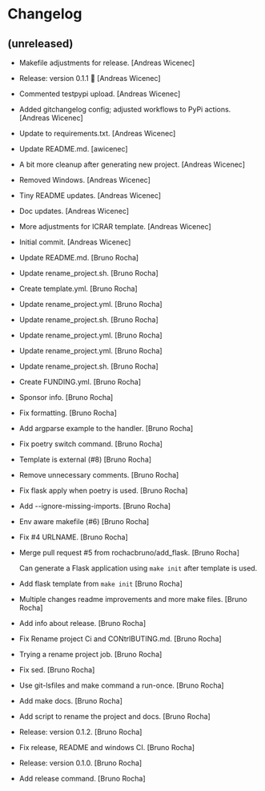 Changelog
=========


(unreleased)
------------
- Makefile adjustments for release. [Andreas Wicenec]
- Release: version 0.1.1 🚀 [Andreas Wicenec]
- Commented testpypi upload. [Andreas Wicenec]
- Added gitchangelog config; adjusted workflows to PyPi actions.
  [Andreas Wicenec]
- Update to requirements.txt. [Andreas Wicenec]
- Update README.md. [awicenec]
- A bit more cleanup after generating new project. [Andreas Wicenec]
- Removed Windows. [Andreas Wicenec]
- Tiny README updates. [Andreas Wicenec]
- Doc updates. [Andreas Wicenec]
- More adjustments for ICRAR template. [Andreas Wicenec]
- Initial commit. [Andreas Wicenec]
- Update README.md. [Bruno Rocha]
- Update rename_project.sh. [Bruno Rocha]
- Create template.yml. [Bruno Rocha]
- Update rename_project.yml. [Bruno Rocha]
- Update rename_project.sh. [Bruno Rocha]
- Update rename_project.yml. [Bruno Rocha]
- Update rename_project.yml. [Bruno Rocha]
- Update rename_project.sh. [Bruno Rocha]
- Create FUNDING.yml. [Bruno Rocha]
- Sponsor info. [Bruno Rocha]
- Fix formatting. [Bruno Rocha]
- Add argparse example to the  handler. [Bruno Rocha]
- Fix poetry switch command. [Bruno Rocha]
- Template is external (#8) [Bruno Rocha]
- Remove unnecessary comments. [Bruno Rocha]
- Fix flask apply when poetry is used. [Bruno Rocha]
- Add --ignore-missing-imports. [Bruno Rocha]
- Env aware makefile (#6) [Bruno Rocha]
- Fix #4 URLNAME. [Bruno Rocha]
- Merge pull request #5 from rochacbruno/add_flask. [Bruno Rocha]

  Can generate a Flask application using `make init` after template is used.
- Add flask template from `make init` [Bruno Rocha]
- Multiple changes readme improvements and more make files. [Bruno
  Rocha]
- Add info about release. [Bruno Rocha]
- Fix Rename project Ci and CONtrIBUTING.md. [Bruno Rocha]
- Trying a rename project job. [Bruno Rocha]
- Fix sed. [Bruno Rocha]
- Use git-lsfiles and make command a run-once. [Bruno Rocha]
- Add make docs. [Bruno Rocha]
- Add script to rename the project and docs. [Bruno Rocha]
- Release: version 0.1.2. [Bruno Rocha]
- Fix release, README and windows CI. [Bruno Rocha]
- Release: version 0.1.0. [Bruno Rocha]
- Add release command. [Bruno Rocha]


